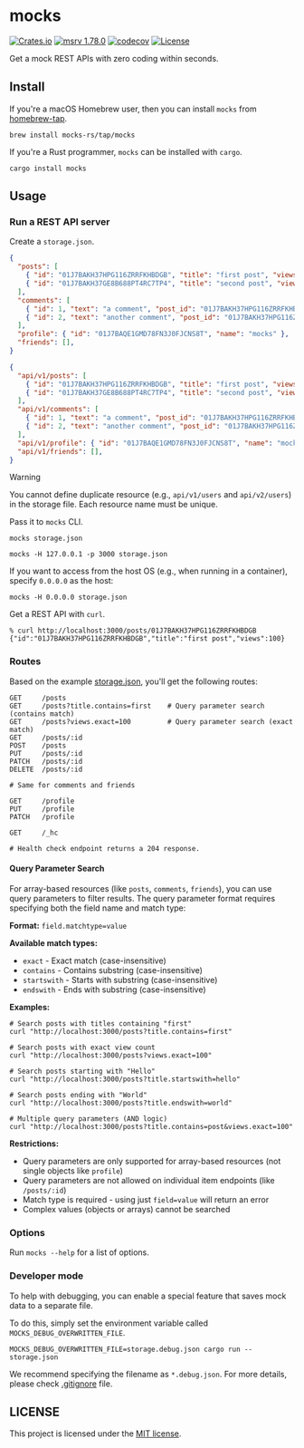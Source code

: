 # mocks

[![Crates.io](https://img.shields.io/crates/v/mocks.svg)](https://crates.io/crates/mocks)
[![msrv 1.78.0](https://img.shields.io/badge/msrv-1.78.0-dea584.svg?logo=rust)](https://github.com/rust-lang/rust/releases/tag/1.78.0)
[![codecov](https://codecov.io/gh/mocks-rs/mocks/branch/main/graph/badge.svg?token=1WZ0YCZK9J)](https://codecov.io/gh/mocks-rs/mocks)
[![License](https://img.shields.io/github/license/mocks-rs/mocks)](LICENSE)

Get a mock REST APIs with zero coding within seconds.

## Install

If you're a macOS Homebrew user, then you can install `mocks` from [homebrew-tap](https://github.com/mocks-rs/homebrew-tap).

```shell
brew install mocks-rs/tap/mocks
```

If you're a Rust programmer, `mocks` can be installed with `cargo`.

```shell
cargo install mocks
```

## Usage

### Run a REST API server

Create a `storage.json`.

```json
{
  "posts": [
    { "id": "01J7BAKH37HPG116ZRRFKHBDGB", "title": "first post", "views": 100 },
    { "id": "01J7BAKH37GE8B688PT4RC7TP4", "title": "second post", "views": 10 }
  ],
  "comments": [
    { "id": 1, "text": "a comment", "post_id": "01J7BAKH37HPG116ZRRFKHBDGB" },
    { "id": 2, "text": "another comment", "post_id": "01J7BAKH37HPG116ZRRFKHBDGB" }
  ],
  "profile": { "id": "01J7BAQE1GMD78FN3J0FJCNS8T", "name": "mocks" },
  "friends": [],
}
```

```json
{
  "api/v1/posts": [
    { "id": "01J7BAKH37HPG116ZRRFKHBDGB", "title": "first post", "views": 100 },
    { "id": "01J7BAKH37GE8B688PT4RC7TP4", "title": "second post", "views": 10 }
  ],
  "api/v1/comments": [
    { "id": 1, "text": "a comment", "post_id": "01J7BAKH37HPG116ZRRFKHBDGB" },
    { "id": 2, "text": "another comment", "post_id": "01J7BAKH37HPG116ZRRFKHBDGB" }
  ],
  "api/v1/profile": { "id": "01J7BAQE1GMD78FN3J0FJCNS8T", "name": "mocks" },
  "api/v1/friends": [],
}
```

> [!WARNING]
> You cannot define duplicate resource (e.g., `api/v1/users` and `api/v2/users`) in the storage file. Each resource name must be unique.

Pass it to `mocks` CLI.

```shell
mocks storage.json
```

```shell
mocks -H 127.0.0.1 -p 3000 storage.json
```

If you want to access from the host OS (e.g., when running in a container), specify `0.0.0.0` as the host:

```shell
mocks -H 0.0.0.0 storage.json
```

Get a REST API with `curl`.

```shell
% curl http://localhost:3000/posts/01J7BAKH37HPG116ZRRFKHBDGB
{"id":"01J7BAKH37HPG116ZRRFKHBDGB","title":"first post","views":100}
```

### Routes

Based on the example [storage.json](storage.json), you'll get the following routes:

```
GET     /posts
GET     /posts?title.contains=first    # Query parameter search (contains match)
GET     /posts?views.exact=100         # Query parameter search (exact match)
GET     /posts/:id
POST    /posts
PUT     /posts/:id
PATCH   /posts/:id
DELETE  /posts/:id

# Same for comments and friends
```

```
GET     /profile
PUT     /profile
PATCH   /profile
```

```
GET     /_hc

# Health check endpoint returns a 204 response.
```

#### Query Parameter Search

For array-based resources (like `posts`, `comments`, `friends`), you can use query parameters to filter results. The query parameter format requires specifying both the field name and match type:

**Format:** `field.matchtype=value`

**Available match types:**
- `exact` - Exact match (case-insensitive)
- `contains` - Contains substring (case-insensitive)
- `startswith` - Starts with substring (case-insensitive)
- `endswith` - Ends with substring (case-insensitive)

**Examples:**

```shell
# Search posts with titles containing "first"
curl "http://localhost:3000/posts?title.contains=first"

# Search posts with exact view count
curl "http://localhost:3000/posts?views.exact=100"

# Search posts starting with "Hello"
curl "http://localhost:3000/posts?title.startswith=hello"

# Search posts ending with "World"
curl "http://localhost:3000/posts?title.endswith=world"

# Multiple query parameters (AND logic)
curl "http://localhost:3000/posts?title.contains=post&views.exact=100"
```

**Restrictions:**
- Query parameters are only supported for array-based resources (not single objects like `profile`)
- Query parameters are not allowed on individual item endpoints (like `/posts/:id`)
- Match type is required - using just `field=value` will return an error
- Complex values (objects or arrays) cannot be searched

### Options

Run `mocks --help` for a list of options.

### Developer mode

To help with debugging, you can enable a special feature that saves mock data to a separate file.

To do this, simply set the environment variable called `MOCKS_DEBUG_OVERWRITTEN_FILE`.

```shell
MOCKS_DEBUG_OVERWRITTEN_FILE=storage.debug.json cargo run -- storage.json
```

We recommend specifying the filename as `*.debug.json`. For more details, please check [.gitignore](.gitignore) file.

## LICENSE

This project is licensed under the [MIT license](LICENSE).
